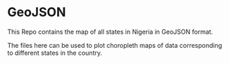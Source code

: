 # GeoJSON
This Repo contains the map of all states in Nigeria in GeoJSON format.

The files here can be used to plot choropleth maps of data corresponding to different states in the country.
